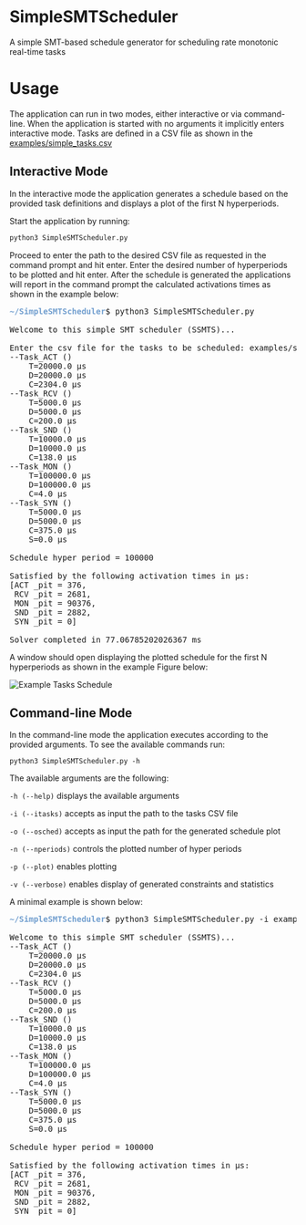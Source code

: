 # SimpleSMTScheduler
A simple SMT-based schedule generator for scheduling rate monotonic real-time tasks

# Usage
The application can run in two modes, either interactive or via command-line. 
When the application is started with no arguments it implicitly enters interactive mode.
Tasks are defined in a CSV file as shown in the [examples/simple_tasks.csv](https://github.com/egk696/SimpleSMTScheduler/blob/master/examples/simple_tasks.csv)

## Interactive Mode
In the interactive mode the application generates a schedule based on the provided task definitions and displays
a plot of the first N hyperperiods.

Start the application by running:
```python
python3 SimpleSMTScheduler.py
```
Proceed to enter the path to the desired CSV file as requested in the command prompt and hit enter.
Enter the desired number of hyperperiods to be plotted and hit enter. 
After the schedule is generated the applications will report in the command prompt the calculated activations times
as shown in the example below:

<pre><font color="#729FCF"><b>~/SimpleSMTScheduler</b></font>$ python3 SimpleSMTScheduler.py 

Welcome to this simple SMT scheduler (SSMTS)...

Enter the csv file for the tasks to be scheduled: examples/simple_tasks.csv
--Task_ACT ()
	T=20000.0 μs
	D=20000.0 μs
	C=2304.0 μs
--Task_RCV ()
	T=5000.0 μs
	D=5000.0 μs
	C=200.0 μs
--Task_SND ()
	T=10000.0 μs
	D=10000.0 μs
	C=138.0 μs
--Task_MON ()
	T=100000.0 μs
	D=100000.0 μs
	C=4.0 μs
--Task_SYN ()
	T=5000.0 μs
	D=5000.0 μs
	C=375.0 μs
	S=0.0 μs

Schedule hyper period = 100000

Satisfied by the following activation times in μs:
[ACT _pit = 376,
 RCV _pit = 2681,
 MON _pit = 90376,
 SND _pit = 2882,
 SYN _pit = 0]

Solver completed in 77.06785202026367 ms
</pre>

A window should open displaying the plotted schedule for the first N hyperperiods as shown in the example Figure below:
 
![Example Tasks Schedule](https://github.com/egk696/SimpleSMTScheduler/blob/master/examples/simple_tasks_schedule.png)

## Command-line Mode
In the command-line mode the application executes according to the provided arguments. To see the available commands
run:
```
python3 SimpleSMTScheduler.py -h
```
The available arguments are the following:

`-h (--help)` displays the available arguments

`-i (--itasks)` accepts as input the path to the tasks CSV file
  
`-o (--osched)` accepts as input the path for the generated schedule plot

`-n (--nperiods)` controls the plotted number of hyper periods

`-p (--plot)` enables plotting

`-v (--verbose)` enables display of generated constraints and statistics

A minimal example is shown below:

<pre><font color="#729FCF"><b>~/SimpleSMTScheduler</b></font>$ python3 SimpleSMTScheduler.py -i examples/simple_tasks.csv

Welcome to this simple SMT scheduler (SSMTS)...
--Task_ACT ()
	T=20000.0 μs
	D=20000.0 μs
	C=2304.0 μs
--Task_RCV ()
	T=5000.0 μs
	D=5000.0 μs
	C=200.0 μs
--Task_SND ()
	T=10000.0 μs
	D=10000.0 μs
	C=138.0 μs
--Task_MON ()
	T=100000.0 μs
	D=100000.0 μs
	C=4.0 μs
--Task_SYN ()
	T=5000.0 μs
	D=5000.0 μs
	C=375.0 μs
	S=0.0 μs

Schedule hyper period = 100000

Satisfied by the following activation times in μs:
[ACT _pit = 376,
 RCV _pit = 2681,
 MON _pit = 90376,
 SND _pit = 2882,
 SYN _pit = 0]</pre>
